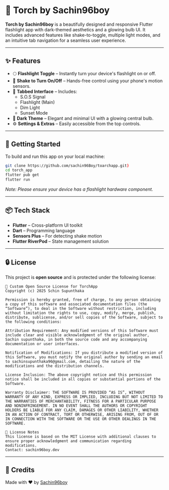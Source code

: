 # 🔦 Torch by Sachin96boy

**Torch by Sachin96boy** is a beautifully designed and responsive Flutter flashlight app with dark-themed aesthetics and a glowing bulb UI. It includes advanced features like shake-to-toggle, multiple light modes, and an intuitive tab navigation for a seamless user experience.

---

## ✨ Features

- 🌕 **Flashlight Toggle** – Instantly turn your device's flashlight on or off.
- 📳 **Shake to Turn On/Off** – Hands-free control using your phone's motion sensors.
- 🧭 **Tabbed Interface** – Includes:
  - S.O.S Signal
  - Flashlight (Main)
  - Dim Light
  - Sunset Mode
- 🌙 **Dark Theme** – Elegant and minimal UI with a glowing central bulb.
- ⚙️ **Settings & Extras** – Easily accessible from the top controls.

---

## 🚀 Getting Started

To build and run this app on your local machine:

```bash
git clone https://github.com/sachin96Boy/toarchapp.git)
cd torch_app
flutter pub get
flutter run
```

_Note: Please ensure your device has a flashlight hardware component._

---

## 📦 Tech Stack

- **Flutter** – Cross-platform UI toolkit
- **Dart** – Programming language
- **Sensors Plus** – For detecting shake motion
- **Flutter RiverPod** – State management solution

---

## 🔒 License

This project is **open source** and is protected under the following license:

```
📜 Custom Open Source License for TorchApp
Copyright (c) 2025 Schin Supunthaka

Permission is hereby granted, free of charge, to any person obtaining a copy of this software and associated documentation files (the “Software”), to deal in the Software without restriction, including without limitation the rights to use, copy, modify, merge, publish, distribute, sublicense, and/or sell copies of the Software, subject to the following conditions:

Attribution Requirement: Any modified versions of this Software must include clear and visible acknowledgment of the original author, Sachin supunthaka, in both the source code and any accompanying documentation or user interfaces.

Notification of Modifications: If you distribute a modified version of this Software, you must notify the original author by sending an email to sachinsupunthaka96@gmail.com, detailing the nature of the modifications and the distribution channels.

License Inclusion: The above copyright notice and this permission notice shall be included in all copies or substantial portions of the Software.

Warranty Disclaimer: THE SOFTWARE IS PROVIDED “AS IS”, WITHOUT WARRANTY OF ANY KIND, EXPRESS OR IMPLIED, INCLUDING BUT NOT LIMITED TO THE WARRANTIES OF MERCHANTABILITY, FITNESS FOR A PARTICULAR PURPOSE AND NONINFRINGEMENT. IN NO EVENT SHALL THE AUTHORS OR COPYRIGHT HOLDERS BE LIABLE FOR ANY CLAIM, DAMAGES OR OTHER LIABILITY, WHETHER IN AN ACTION OF CONTRACT, TORT OR OTHERWISE, ARISING FROM, OUT OF OR IN CONNECTION WITH THE SOFTWARE OR THE USE OR OTHER DEALINGS IN THE SOFTWARE.

📘 License Notes
This license is based on the MIT License with additional clauses to ensure proper acknowledgment and communication regarding modifications.
Contact: sachin96boy.dev
```

---

## 🙌 Credits

Made with ❤️ by [Sachin96boy](https://sachin96boy.dev)
